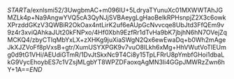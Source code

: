 $START$a/exnlsmi52/3UwgbmAC+m096lU+5LdryaTYunuXc01MXWWTAhJGMZLk4p+Na9AngwYVQ5cA3QyNJjSVBAeygLgHaoBelkRPHsnpjZ2X3c6owkXPrzddGKzV3QWBiR2OkOax4ntLirK2uf6eAUpGcNvvcqe8UbJtd3FfQEm9v9z4r3xviQAhkaJUt20kFNPxo/4Hf0Xbh9EzfRr1dTvHa9bK7jbjhN6hN7OVejZqMCKQ4/zbyCTIqMbYxLX+zXHKg9juXiaSWgN2Qx6ewEwaDq+b0Wh2mAgeJkXJZVoFf8pVxsB+gtr/XumUSYXPGK9v7vuO8lLkh6xMg+HhVWutVoTIEUmg0d9tG1VHi/AEUdiGTmR/1DvJtSkxNc9T4Ci8y15TpLFRrU8pYmbfGHoi1dbaLkG9VycEhoybES7c1VZsjMLgbYT8WPZDFaoxqAgMN3Ii4GGpJMWRzZwn6hY+1A==$END$